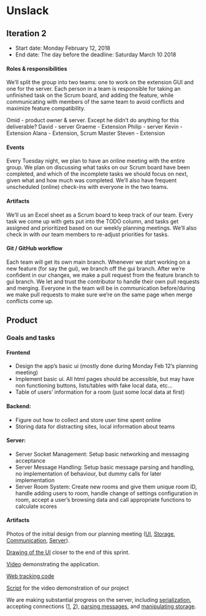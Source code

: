 # Unslack

## Iteration 2

 * Start date: Monday February 12, 2018
 * End date: The day before the deadline: Saturday March 10 2018

#### Roles & responsibilities

We’ll split the group into two teams: one to work on the extension GUI and one for the server. Each person in a team is responsible for taking an unfinished task on the Scrum board, and adding the feature, while communicating with members of the same team to avoid conflicts and maximize feature compatibility.

Omid - product owner & server. Except he didn’t do anything for this deliverable?
David - server
Graeme - Extension
Philip - server
Kevin - Extension
Alana - Extension, Scrum Master
Steven - Extension

#### Events

Every Tuesday night, we plan to have an online meeting with the entire group. We plan on discussing what tasks on our Scrum board have been completed, and which of the incomplete tasks we should focus on next, given what and how much was completed. We’ll also have frequent unscheduled (online) check-ins with everyone in the two teams.

#### Artifacts

We’ll us an Excel sheet as a Scrum board to keep track of our team. Every task we come up with gets put into the TODO column, and tasks get assigned and prioritized based on our weekly planning meetings. We’ll also check in with our team members to re-adjust priorities for tasks.

#### Git / GitHub workflow

Each team will get its own main branch. Whenever we start working on a new feature (for say the gui), we branch off the gui branch. After we’re confident in our changes, we make a pull request from the feature branch to gui branch. We let and trust the contributor to handle their own pull requests and merging. Everyone in the team will be in communication before/during we make pull requests to make sure we’re on the same page when merge conflicts come up.

## Product

### Goals and tasks

#### Frontend
* Design the app’s basic ui (mostly done during Monday Feb 12’s planning meeting)
* Implement basic ui. All html pages should be accessible, but may have non functioning buttons, lists/tables with fake local data, etc...
* Table of users’ information for a room (just some local data at first)
#### Backend: 
* Figure out how to collect and store user time spent online 
* Storing data for distracting sites, local information about teams
#### Server:
* Server Socket Management: Setup basic networking and messaging acceptance
* Server Message Handling: Setup basic message parsing and handling, no implementation of behaviour, but dummy calls for later implementation
* Server Room System: Create new rooms and give them unique room ID, handle adding users to room, handle change of settings configuration in room, accept a user’s browsing data and call appropriate functions to calculate scores

#### Artifacts

Photos of the initial design from our planning meeting ([UI](./images/IMG_20180212_214753.jpg), [Storage](./images/IMG_20180212_214504.jpg), [Communication](./images/IMG_20180212_214716.jpg), [Server](./images/IMG_20180212_214632.jpg)).

[Drawing of the UI](./images/ui.jpg) closer to the end of this sprint.

[Video](https://www.youtube.com/watch?v=7MKS4IA48io) demonstrating the application.

[Web tracking code](./codesample.txt) 

[Script](./iteration-02-script.md) for the video demonstration of our project

We are making substantial progress on the server, including [serialization](project-team-02/src/server/src/storage/RoomSerializerDeserializer.java), accepting connections ([1](project-team-02/src/server/src/networking/ClientConnection.java), [2](https://github.com/csc301-winter-2018/project-team-02/blob/master/src/server/src/networking/SocketManager.java)), [parsing messages](project-team-02/src/server/src/messaging/MessageParser.java), and [manipulating storage](project-team-02/src/server/src/storage/StorageManager.java).

